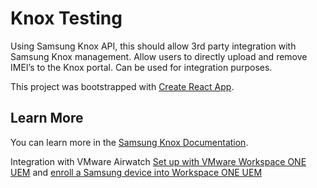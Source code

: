# Knox Testing
Using Samsung Knox API, this should allow 3rd party integration with Samsung Knox management.
Allow users to directly upload and remove IMEI’s to the Knox portal. Can be used for integration purposes. 


This project was bootstrapped with [Create React App](https://github.com/facebook/create-react-app).

## Learn More

You can learn more in the [Samsung Knox Documentation](https://docs.samsungknox.com/admin/knox-suite/welcome.htm).

Integration with VMware Airwatch  [Set up with VMware Workspace ONE UEM](https://docs.samsungknox.com/admin/knox-service-plugin/vmware-COPE-deploy.htm) and [enroll a Samsung device into Workspace ONE UEM](https://kb.vmtestdrive.com/hc/en-us/articles/360000979634-Android-Samsung-Knox)

